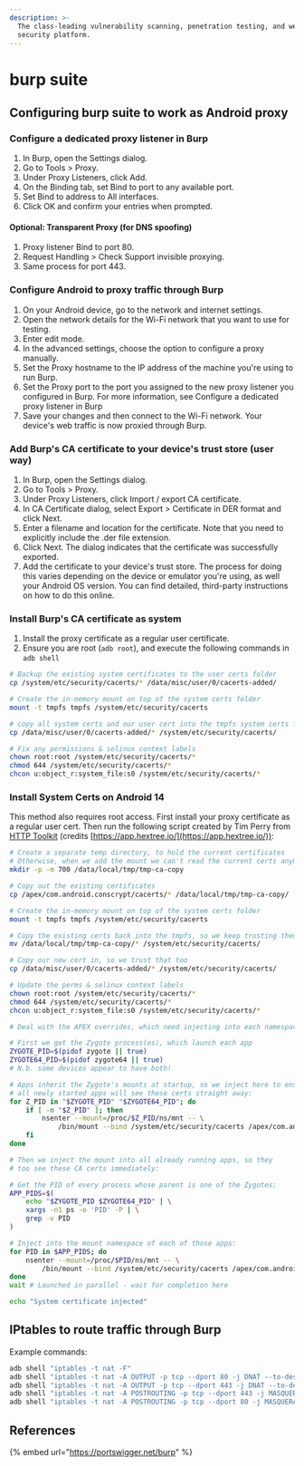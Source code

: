 ```yaml
---
description: >-
  The class-leading vulnerability scanning, penetration testing, and web app
  security platform.
---
```


# burp suite

## Configuring burp suite to work as Android proxy

### Configure a dedicated proxy listener in Burp

1. In Burp, open the Settings dialog.
2. Go to Tools > Proxy.
3. Under Proxy Listeners, click Add.
4. On the Binding tab, set Bind to port to any available port.
5. Set Bind to address to All interfaces.
6. Click OK and confirm your entries when prompted.

#### **Optional:** Transparent Proxy (for DNS spoofing)

1. Proxy listener Bind to port 80.
2. Request Handling > Check Support invisible proxying.
3. Same process for port 443.

### Configure Android to proxy traffic through Burp

1. On your Android device, go to the network and internet settings.
2. Open the network details for the Wi-Fi network that you want to use for testing.
3. Enter edit mode.
4. In the advanced settings, choose the option to configure a proxy manually.
5. Set the Proxy hostname to the IP address of the machine you're using to run Burp.
6. Set the Proxy port to the port you assigned to the new proxy listener you configured in Burp. For more information, see Configure a dedicated proxy listener in Burp
7. Save your changes and then connect to the Wi-Fi network. Your device's web traffic is now proxied through Burp.

### Add Burp's CA certificate to your device's trust store (user way)

1. In Burp, open the Settings dialog.
2. Go to Tools > Proxy.
3. Under Proxy Listeners, click Import / export CA certificate.
4. In CA Certificate dialog, select Export > Certificate in DER format and click Next.
5. Enter a filename and location for the certificate. Note that you need to explicitly include the .der file extension.
6. Click Next. The dialog indicates that the certificate was successfully exported.
7. Add the certificate to your device's trust store. The process for doing this varies depending on the device or emulator you're using, as well your Android OS version. You can find detailed, third-party instructions on how to do this online.

### Install Burp's CA certificate as system

1. Install the proxy certificate as a regular user certificate.
2. Ensure you are root (`adb root`), and execute the following commands in `adb shell`

```bash
# Backup the existing system certificates to the user certs folder
cp /system/etc/security/cacerts/* /data/misc/user/0/cacerts-added/

# Create the in-memory mount on top of the system certs folder
mount -t tmpfs tmpfs /system/etc/security/cacerts

# copy all system certs and our user cert into the tmpfs system certs folder
cp /data/misc/user/0/cacerts-added/* /system/etc/security/cacerts/

# Fix any permissions & selinux context labels
chown root:root /system/etc/security/cacerts/*
chmod 644 /system/etc/security/cacerts/*
chcon u:object_r:system_file:s0 /system/etc/security/cacerts/*
```

### Install System Certs on Android 14

This method also requires root access. First install your proxy certificate as a regular user cert. Then run the following script created by Tim Perry from [HTTP Toolkit](https://httptoolkit.com/blog/android-14-install-system-ca-certificate/) (credits [https://app.hextree.io/](https://app.hextree.io/)):

```bash
# Create a separate temp directory, to hold the current certificates
# Otherwise, when we add the mount we can't read the current certs anymore.
mkdir -p -m 700 /data/local/tmp/tmp-ca-copy

# Copy out the existing certificates
cp /apex/com.android.conscrypt/cacerts/* /data/local/tmp/tmp-ca-copy/

# Create the in-memory mount on top of the system certs folder
mount -t tmpfs tmpfs /system/etc/security/cacerts

# Copy the existing certs back into the tmpfs, so we keep trusting them
mv /data/local/tmp/tmp-ca-copy/* /system/etc/security/cacerts/

# Copy our new cert in, so we trust that too
cp /data/misc/user/0/cacerts-added/* /system/etc/security/cacerts/

# Update the perms & selinux context labels
chown root:root /system/etc/security/cacerts/*
chmod 644 /system/etc/security/cacerts/*
chcon u:object_r:system_file:s0 /system/etc/security/cacerts/*

# Deal with the APEX overrides, which need injecting into each namespace:

# First we get the Zygote process(es), which launch each app
ZYGOTE_PID=$(pidof zygote || true)
ZYGOTE64_PID=$(pidof zygote64 || true)
# N.b. some devices appear to have both!

# Apps inherit the Zygote's mounts at startup, so we inject here to ensure
# all newly started apps will see these certs straight away:
for Z_PID in "$ZYGOTE_PID" "$ZYGOTE64_PID"; do
    if [ -n "$Z_PID" ]; then
        nsenter --mount=/proc/$Z_PID/ns/mnt -- \
            /bin/mount --bind /system/etc/security/cacerts /apex/com.android.conscrypt/cacerts
    fi
done

# Then we inject the mount into all already running apps, so they
# too see these CA certs immediately:

# Get the PID of every process whose parent is one of the Zygotes:
APP_PIDS=$(
    echo "$ZYGOTE_PID $ZYGOTE64_PID" | \
    xargs -n1 ps -o 'PID' -P | \
    grep -v PID
)

# Inject into the mount namespace of each of those apps:
for PID in $APP_PIDS; do
    nsenter --mount=/proc/$PID/ns/mnt -- \
        /bin/mount --bind /system/etc/security/cacerts /apex/com.android.conscrypt/cacerts &
done
wait # Launched in parallel - wait for completion here

echo "System certificate injected"
```

## IPtables to route traffic through Burp

Example commands:

```bash
adb shell "iptables -t nat -F"
adb shell "iptables -t nat -A OUTPUT -p tcp --dport 80 -j DNAT --to-destination 192.168.0.26:8080"
adb shell "iptables -t nat -A OUTPUT -p tcp --dport 443 -j DNAT --to-destination 192.168.0.26:8080"
adb shell "iptables -t nat -A POSTROUTING -p tcp --dport 443 -j MASQUERADE"
adb shell "iptables -t nat -A POSTROUTING -p tcp --dport 80 -j MASQUERADE"
```

## References

{% embed url="https://portswigger.net/burp" %}
